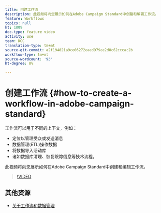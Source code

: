 ```yaml
---
title: 创建工作流
description: 此视频将向您展示如何在Adobe Campaign Standard中创建和编辑工作流。
feature: Workflows
topics: null
kt: 1809
doc-type: feature video
activity: use
team: DOC
translation-type: tm+mt
source-git-commit: a2f194821a9ce06272eaed979ee2d8c62cccac2b
workflow-type: tm+mt
source-wordcount: '93'
ht-degree: 8%

---
```



# 创建工作流 {#how-to-create-a-workflow-in-adobe-campaign-standard}

工作流可以用于不同的上下文，例如：

* 定位以管理受众或发送消息
* 数据管理(ETL)操作数据
* 将数据导入活动库
* 诸如数据库清理、恢复跟踪信息等技术流程。

此视频将向您展示如何在Adobe Campaign Standard中创建和编辑工作流。

>[!VIDEO](https://video.tv.adobe.com/v/23937?quality=12)

## 其他资源

* [关于工作流和数据管理](https://docs.adobe.com/content/help/en/campaign-standard/using/managing-processes-and-data/about-workflows-and-data-management/discovering-workflows.html)

